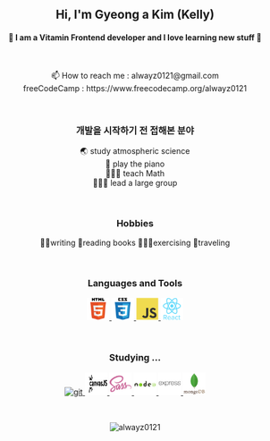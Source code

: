 <h2 align="center">Hi, I'm Gyeong a Kim (Kelly)</h2>
<h4 align="center">🍊 I am a Vitamin Frontend developer and I love learning new stuff 🍊</h4>

<br>

<p align="middle">
 📫 How to reach me : alwayz0121@gmail.com <br>
 freeCodeCamp : https://www.freecodecamp.org/alwayz0121
</p>

<br>

<h3 align="middle">개발을 시작하기 전 접해본 분야</h3>
<p align="middle">
 🌏 study atmospheric science <br>
 🎹 play the piano <br>
 👩🏻‍🏫 teach Math <br>
 🙋🏻‍♀️ lead a large group
</p>

<br>

<h3 align="middle">Hobbies</h3>
<p align="middle">✍🏻writing 📘reading books 🏃🏻‍♀️exercising 🚗traveling</p>

<br/>

<h3 align="middle">Languages and Tools</h3>
<p align="middle">
<a href="https://www.w3.org/html/" target="_blank" rel="noreferrer"> <img src="https://raw.githubusercontent.com/devicons/devicon/master/icons/html5/html5-original-wordmark.svg" alt="html5" width="40" height="40"/> </a>
<a href="https://www.w3schools.com/css/" target="_blank" rel="noreferrer"><img src="https://raw.githubusercontent.com/devicons/devicon/master/icons/css3/css3-original-wordmark.svg" alt="css3" width="40" height="40"/> </a>
<a href="https://developer.mozilla.org/en-US/docs/Web/JavaScript" target="_blank" rel="noreferrer"> <img src="https://raw.githubusercontent.com/devicons/devicon/master/icons/javascript/javascript-original.svg" alt="javascript" width="40" height="40"/> </a>
<a href="https://reactjs.org/" target="_blank" rel="noreferrer"> <img src="https://raw.githubusercontent.com/devicons/devicon/master/icons/react/react-original-wordmark.svg" alt="react" width="40" height="40"/> </a>
</p>

<br />

<h3 align="middle">Studying ...</h3>
<p align="middle">
<a href="https://git-scm.com/" target="_blank" rel="noreferrer"> <img src="https://www.vectorlogo.zone/logos/git-scm/git-scm-icon.svg" alt="git" width="40" height="40"/> </a>
<a href="https://canvasjs.com" target="_blank" rel="noreferrer"> <img src="https://raw.githubusercontent.com/Hardik0307/Hardik0307/master/assets/canvasjs-charts.svg" alt="canvasjs" width="40" height="40"/> </a>
<a href="https://sass-lang.com" target="_blank" rel="noreferrer"> <img src="https://raw.githubusercontent.com/devicons/devicon/master/icons/sass/sass-original.svg" alt="sass" width="40" height="40"/> </a>
<a href="https://nodejs.org" target="_blank" rel="noreferrer"> <img src="https://raw.githubusercontent.com/devicons/devicon/master/icons/nodejs/nodejs-original-wordmark.svg" alt="nodejs" width="40" height="40"/> </a>
<a href="https://expressjs.com" target="_blank" rel="noreferrer"> <img src="https://raw.githubusercontent.com/devicons/devicon/master/icons/express/express-original-wordmark.svg" alt="express" width="40" height="40"/> </a>
<a href="https://www.mongodb.com/" target="_blank" rel="noreferrer"> <img src="https://raw.githubusercontent.com/devicons/devicon/master/icons/mongodb/mongodb-original-wordmark.svg" alt="mongodb" width="40" height="40"/> </a>
 </p>

<br />


<p align="middle">
<img align="center" src="https://github-readme-stats.vercel.app/api/top-langs?username=alwayz0121&show_icons=true&locale=en&layout=compact" alt="alwayz0121" />
</p>
